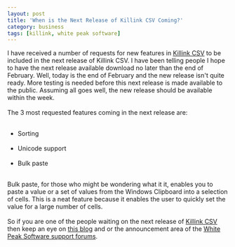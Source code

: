 ```yaml
---
layout: post
title: 'When is the Next Release of Killink CSV Coming?'
category: business
tags: [killink, white peak software]
---
```


I have received a number of requests for new features in <a href="http://www.killink.com/">Killink CSV</a> to be included in the next release of Killink CSV.  I have been telling people I hope to have the next release available download no later than the end of February.  Well, today is the end of February and the new release isn't quite ready.  More testing is needed before this next release is made available to the public.  Assuming all goes well, the new release should be available within the week.<br /><br />The 3 most requested features coming in the next release are:<ul><br /><li>Sorting</li><br /><li>Unicode support</li><br /><li>Bulk paste</li><br /></ul>Bulk paste, for those who might be wondering what it it, enables you to paste a value or a set of values from the Windows Clipboard into a selection of cells.  This is a neat feature because it enables the user to quickly set the value for a large number of cells.<br /><br />So if you are one of the people waiting on the next release of <a href="http://www.killink.com/">Killink CSV</a> then keep an eye on <a href="http://www.thecave.com/">this blog</a> and or the announcement area of the <a href="http://www.whitepeaksoftware.com/forums/">White Peak Software support forums</a>.
